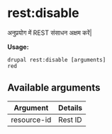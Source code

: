 # rest:disable
अनुप्रयोग में REST संसाधन अक्षम करें|

**Usage:**
```
drupal rest:disable [arguments]
red
```

## Available arguments
Argument | Details
---------|-------------
resource-id | Rest ID

